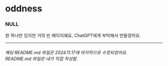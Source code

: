 # oddness
<h3>NULL</h3>
원 하나만 있지만 거의 빈 페이지예요, ChatGPT에게 부탁해서 만들었어요.
<hr />
<h6>해당 README.md 파일은 2024.11.17에 마지막으로 수정되었어요.<br />README.md 파일은 내가 직접 작성함.</h6>
